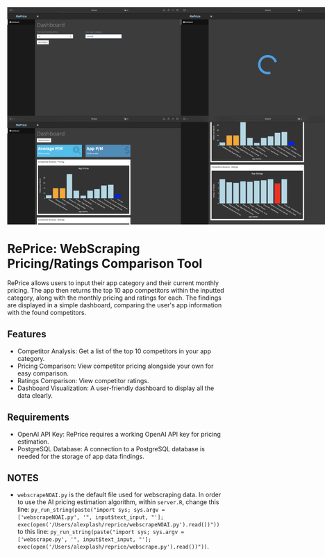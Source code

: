 <div style="display: flex; justify-content: space-between;">
    <img src="demo_images/Screenshot1.png" width="400" alt="App Screenshot">
    <img src="demo_images/Screenshot2.png" width="400" alt="App Screenshot">
</div>

<div style="display: flex; justify-content: space-between;">
    <img src="demo_images/Screenshot3.png" width="400" alt="App Screenshot">
    <img src="demo_images/Screenshot4.png" width="400" alt="App Screenshot">
</div>

# RePrice: WebScraping Pricing/Ratings Comparison Tool
RePrice allows users to input their app category and their current monthly pricing. The app then returns the top 10 app competitors within the inputted category, along with the monthly pricing and ratings for each. The findings are displayed in a simple dashboard, comparing the user's app information with the found competitors.

## Features

- Competitor Analysis: Get a list of the top 10 competitors in your app category.
- Pricing Comparison: View competitor pricing alongside your own for easy comparison.
- Ratings Comparison: View competitor ratings.
- Dashboard Visualization: A user-friendly dashboard to display all the data clearly.

## Requirements

- OpenAI API Key: RePrice requires a working OpenAI API key for pricing estimation.
- PostgreSQL Database: A connection to a PostgreSQL database is needed for the storage of app data findings.

## NOTES

- `webscrapeNOAI.py` is the default file used for webscraping data. In order to use the AI pricing estimation algorithm, within `server.R`, change this line: `py_run_string(paste("import sys; sys.argv = ['webscrapeNOAI.py', '", input$text_input, "']; exec(open('/Users/alexplash/reprice/webscrapeNOAI.py').read())"))` to this line: `py_run_string(paste("import sys; sys.argv = ['webscrape.py', '", input$text_input, "']; exec(open('/Users/alexplash/reprice/webscrape.py').read())"))`.



